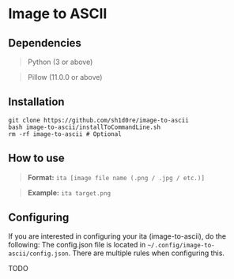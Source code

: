 # Image to ASCII

## Dependencies
> Python (3 or above)

> Pillow (11.0.0 or above)

## Installation
```shell
git clone https://github.com/sh1d0re/image-to-ascii
bash image-to-ascii/installToCommandLine.sh
rm -rf image-to-ascii # Optional
```

## How to use
> **Format:** `ita [image file name (.png / .jpg / etc.)]`

> **Example:** `ita target.png`

## Configuring
If you are interested in configuring your ita (image-to-ascii), do the following:
The config.json file is located in `~/.config/image-to-ascii/config.json`. There are multiple rules when configuring this.

TODO